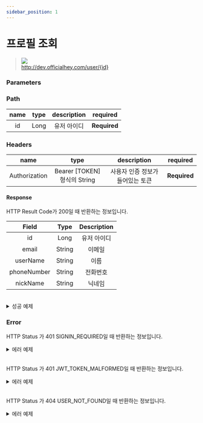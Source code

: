 ```yaml
---
sidebar_position: 1
---
```


# 프로필 조회


> ![](https://img.shields.io/static/v1?label=&message=GET&color=blue) <br/>
> http://dev.officialhey.com/user/{id}


### Parameters
### Path
| name | type | description | required |
|:----:|:----:|:-----------:| :---: |
|  id  | Long |   유저 아이디    | **Required** |

### Headers
|      name     |           type            |  description  | required |
|:-------------:|:-------------------------:|:-------------:| :---: |
| Authorization | Bearer [TOKEN] 형식의 String | 사용자 인증 정보가 들어있는 토큰	 | **Required** |



#### Response

HTTP Result Code가 200일 때 반환하는 정보입니다.


|    Field    |  Type  | Description |   
|:-----------:|:------:|:-----------:|
|     id      |  Long  |   유저 아이디    | 
|    email    | String |     이메일     |   
|  userName   | String |     이름      |  
| phoneNumber | String |    전화번호     |   
|  nickName   | String |     닉네임     |  

<br/>

  <details markdown="1">
  <summary>성공 예제</summary>

  ```
  {
  "ok": true,
  "data": {
    "id": 1,
    "email": "test@test.com",
    "userName": "test",
    "phoneNumber": "01000000000",
    "nickName": "Test"
  }
}
  ```
  </details>

### Error

HTTP Status 가 401 SIGNIN_REQUIRED일 때 반환하는 정보입니다.

<details markdown="1">
  <summary>에러 예제 </summary>

  ```
  {
    "ok": false,
    "timestamp": "2024-04-18T16:20:43.101276",
    "status": 401,
    "error": "UNAUTHORIZED",
    "code": "SIGNIN_REQUIRED",
    "message": "로그인을 하지 않았습니다."
}
  ```


  </details>
<br/>

HTTP Status 가 401 JWT_TOKEN_MALFORMED일 때 반환하는 정보입니다.


<details markdown="1">
  <summary>에러 예제 </summary>

  ```
  {
    "ok": false,
    "timestamp": "2024-04-18T16:33:08.654105",
    "status": 401,
    "error": "UNAUTHORIZED",
    "code": "JWT_TOKEN_MALFORMED",
    "message": "JWT 토큰 형식이 맞지 않습니다."
}
  ```


  </details>
<br/>

HTTP Status 가 404 USER_NOT_FOUND일 때 반환하는 정보입니다.

<details markdown="1">
  <summary>에러 예제</summary>

  ```
{
    "ok": false,
    "timestamp": "2024-04-18T16:24:34.500251",
    "status": 404,
    "error": "NOT_FOUND",
    "code": "USER_NOT_FOUND",
    "message": "유저를 찾을 수 없습니다."
}
  ```
  </details>
<br/>